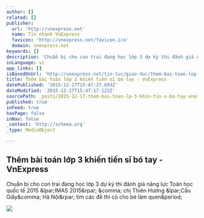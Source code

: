 ```yaml
---
author: []
related: []
publisher:
  url: 'http://vnexpress.net'
  name: Tin nhanh VnExpress
  favicon: 'http://vnexpress.net/favicon.ico'
  domain: vnexpress.net
keywords: []
description: 'Chuẩn bị cho con trai đang học lớp 3 dự kỳ thi đánh giá năng lực Toán học quốc tế 2015 (IMAS 2015) , chị Thiên Hương (Cầu Giấy, Hà Nội) tìm các đề thi cũ cho bé làm quen.'
inLanguage: vi
app_links: []
isBasedOnUrl: 'http://vnexpress.net/tin-tuc/giao-duc/them-bai-toan-lop-3-khien-tien-si-bo-tay-3328224.html'
title: Thêm bài toán lớp 3 khiến tiến sĩ bó tay - VnExpress
datePublished: '2015-12-17T15:47:37.693Z'
dateModified: '2015-12-17T15:47:17.123Z'
sourcePath: _posts/2015-12-17-them-bai-toan-lp-3-khin-tin-s-bo-tay-vnexpress.md
published: true
inFeed: true
hasPage: false
inNav: false
_context: 'http://schema.org'
_type: MediaObject

---
```

<article style=""><h1>Thêm bài toán lớp 3 khiến tiến sĩ bó tay - VnExpress</h1><p>Chuẩn bị cho con trai đang học lớp 3 dự kỳ thi đánh giá năng lực Toán học quốc tế 2015 &amp;lpar;IMAS 2015&amp;rpar; &amp;comma; chị Thiên Hương &amp;lpar;Cầu Giấy&amp;comma; Hà Nội&amp;rpar; tìm các đề thi cũ cho bé làm quen&amp;period;</p><img src="http://img.f29.vnecdn.net/2015/12/15/robo-5271-1450163811_490x294.jpg" /></article>